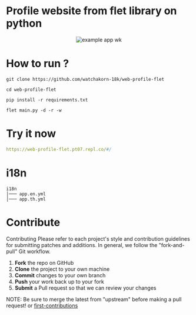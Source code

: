 # Profile website from flet library on python

<p align="center"><img src="https://media.discordapp.net/attachments/585069498986397707/1030060854202355742/rtset.gif" alt="example app wk" /></p>

# How to run ?
```
git clone https://github.com/watchakorn-18k/web-profile-flet
```
```
cd web-profile-flet
```
```
pip install -r requirements.txt
```
```
flet main.py -d -r -w
```

# Try it now
```yaml
https://web-profile-flet.pt07.repl.co/#/
```

# i18n
```
i18n
│─── app.en.yml
│─── app.th.yml 
```

# Contribute
Contributing
Please refer to each project's style and contribution guidelines for submitting patches and additions. In general, we follow the "fork-and-pull" Git workflow.

1. **Fork** the repo on GitHub
2. **Clone** the project to your own machine
3. **Commit** changes to your own branch
4. **Push** your work back up to your fork
5. **Submit** a Pull request so that we can review your changes

NOTE: Be sure to merge the latest from "upstream" before making a pull request! or
[first-contributions](https://github.com/firstcontributions/first-contributions)